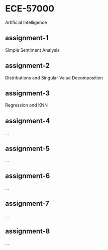 # ECE-57000
Artificial Intelligence

## assignment-1
Simple Sentiment Analysis

## assignment-2
Distributions and Singular Value Decomposition

## assignment-3
Regression and KNN

## assignment-4
...

## assignment-5
...

## assignment-6
...

## assignment-7
...

## assignment-8
...
